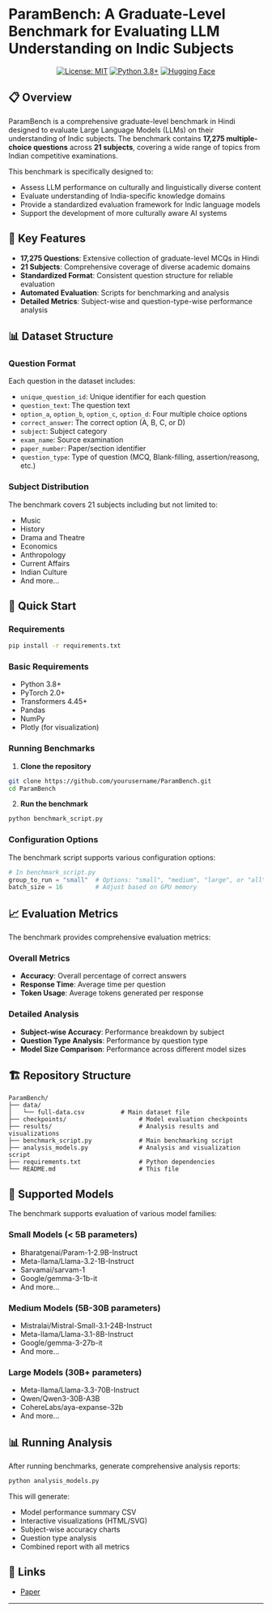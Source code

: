 # ParamBench: A Graduate-Level Benchmark for Evaluating LLM Understanding on Indic Subjects

<div align="center">

[![License: MIT](https://img.shields.io/badge/License-MIT-yellow.svg)](https://opensource.org/licenses/MIT)
[![Python 3.8+](https://img.shields.io/badge/python-3.8+-blue.svg)](https://www.python.org/downloads/)
[![Hugging Face](https://img.shields.io/badge/%F0%9F%A4%97%20Hugging%20Face-Dataset-yellow)](https://huggingface.co/datasets)

</div>

## 📋 Overview

ParamBench is a comprehensive graduate-level benchmark in Hindi designed to evaluate Large Language Models (LLMs) on their understanding of Indic subjects. The benchmark contains **17,275 multiple-choice questions** across **21 subjects**, covering a wide range of topics from Indian competitive examinations.

This benchmark is specifically designed to:
- Assess LLM performance on culturally and linguistically diverse content
- Evaluate understanding of India-specific knowledge domains
- Provide a standardized evaluation framework for Indic language models
- Support the development of more culturally aware AI systems

## 🎯 Key Features

- **17,275 Questions**: Extensive collection of graduate-level MCQs in Hindi
- **21 Subjects**: Comprehensive coverage of diverse academic domains
- **Standardized Format**: Consistent question structure for reliable evaluation
- **Automated Evaluation**: Scripts for benchmarking and analysis
- **Detailed Metrics**: Subject-wise and question-type-wise performance analysis

## 📊 Dataset Structure

### Question Format
Each question in the dataset includes:
- `unique_question_id`: Unique identifier for each question
- `question_text`: The question text
- `option_a`, `option_b`, `option_c`, `option_d`: Four multiple choice options
- `correct_answer`: The correct option (A, B, C, or D)
- `subject`: Subject category
- `exam_name`: Source examination
- `paper_number`: Paper/section identifier
- `question_type`: Type of question (MCQ, Blank-filling, assertion/reasong, etc.)

### Subject Distribution
The benchmark covers 21 subjects including but not limited to:
- Music
- History
- Drama and Theatre
- Economics
- Anthropology
- Current Affairs
- Indian Culture
- And more...

## 🚀 Quick Start

### Requirements

```bash
pip install -r requirements.txt
```

### Basic Requirements
- Python 3.8+
- PyTorch 2.0+
- Transformers 4.45+
- Pandas
- NumPy
- Plotly (for visualization)

### Running Benchmarks

1. **Clone the repository**
```bash
git clone https://github.com/yourusername/ParamBench.git
cd ParamBench
```

2. **Run the benchmark**
```bash
python benchmark_script.py
```

### Configuration Options

The benchmark script supports various configuration options:

```python
# In benchmark_script.py
group_to_run = "small"  # Options: "small", "medium", "large", or "all"
batch_size = 16         # Adjust based on GPU memory
```

## 📈 Evaluation Metrics

The benchmark provides comprehensive evaluation metrics:

### Overall Metrics
- **Accuracy**: Overall percentage of correct answers
- **Response Time**: Average time per question
- **Token Usage**: Average tokens generated per response

### Detailed Analysis
- **Subject-wise Accuracy**: Performance breakdown by subject
- **Question Type Analysis**: Performance by question type
- **Model Size Comparison**: Performance across different model sizes

## 🏗️ Repository Structure

```
ParamBench/
├── data/
│   └── full-data.csv          # Main dataset file
├── checkpoints/                    # Model evaluation checkpoints
├── results/                        # Analysis results and visualizations
├── benchmark_script.py             # Main benchmarking script
├── analysis_models.py              # Analysis and visualization script
├── requirements.txt                # Python dependencies
└── README.md                       # This file
```

## 🤖 Supported Models

The benchmark supports evaluation of various model families:

### Small Models (< 5B parameters)
- Bharatgenai/Param-1-2.9B-Instruct
- Meta-llama/Llama-3.2-1B-Instruct
- Sarvamai/sarvam-1
- Google/gemma-3-1b-it
- And more...

### Medium Models (5B-30B parameters)
- Mistralai/Mistral-Small-3.1-24B-Instruct
- Meta-llama/Llama-3.1-8B-Instruct
- Google/gemma-3-27b-it
- And more...

### Large Models (30B+ parameters)
- Meta-llama/Llama-3.3-70B-Instruct
- Qwen/Qwen3-30B-A3B
- CohereLabs/aya-expanse-32b
- And more...

## 📊 Running Analysis

After running benchmarks, generate comprehensive analysis reports:

```bash
python analysis_models.py
```

This will generate:
- Model performance summary CSV
- Interactive visualizations (HTML/SVG)
- Subject-wise accuracy charts
- Question type analysis
- Combined report with all metrics

## 🔗 Links

- [Paper](https://arxiv.org/abs/2508.16185)

---
